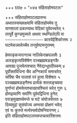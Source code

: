 +++
title = "०४७ संहिताहोमपटलः"

+++
संहिताहोमपटलप्रारम्भः    
अथातस्सम्प्रवक्ष्यामि संहिताहोममेव तु  
यागशालां प्रकल्प्याथ वेदिकां पूर्ववच्चरेत् १  
तत्पूर्वे कुण्डमुच्यते अथवा स्थण्डिलेऽपि वा  
------------------- कारयेद्देशिकोत्तमः २  
घटमेकन्न्यसेच्चैव तन्तुवेष्टमनुत्तमम्  

हेमपङ्कजरत्नञ्च नालिकेराम्रपल्लवैः ३  
अलङ्कृत्यविशेषेण पञ्चब्रह्मषडङ्गकैः  
आवाह्य पूजयेत्पश्चात् नैवेद्यन्धूपदीपकम् ४  
पूर्वोक्तविधिना चैव अग्निकार्यं समाचरेत्  
सर्पिषा चैव पालाशं परं हुत्वा विशेषतः ५  
पञ्चब्रह्मषडङ्गैश्च प्रत्येकं शतसङ्ख्यया  
पुर्णान्तं होमयेत्पश्चात्प्रायश्चित्तं चरेत् गुरुः ६  
होमद्रव्याणि सर्वाणि पूर्ववद्विधिना हुनेत्  
पराङ्मुखार्घ्यमन्ते च घटे संयोजयेत्ततः ७  
दिव्यमुद्रां सुसंयोज्य अम्भसा प्रोक्षणं भवेत्  
एवं यः कुरुते मर्त्यस्सर्वदोषनिवारणम् ८  
इति संहिताहोमपटलस्सप्तचत्वारिंशत्तमः  
